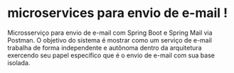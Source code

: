 # microservices para envio de e-mail !
Microsserviço para envio de e-mail com Spring Boot e Spring Mail via Postman. O objetivo do sistema é mostrar como um serviço de e-mail trabalha de forma independente e autônoma dentro da arquitetura exercendo seu papel específico que é o envio de e-mail com sua base isolada.

